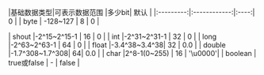 |基础数据类型|可表示数据范围 |多少bit|  默认   |
|:---------:|:------------:|:----:|  0      |
|   byte    |    -128\~127 |   8  |  0      |


|   shout   |-2^15\~2^15-1 |  16  |  0      |
|   int     |-2^31\~2^31-1 |  32  |  0      |
|   long    |-2^63\~2^63-1 |  64  |  0      |
|   float   |-3.4^38\~3.4^38| 32  |  0.0    |
|   double  |-1.7^308\~1.7^308| 64|  0.0    |
|   char    |2^8-1(0\~255) |  16  | '\u0000'|
|   boolean | true或false  |   -  |  false  |
